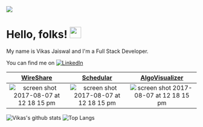 <img src="https://mir-s3-cdn-cf.behance.net/project_modules/max_1200/79731568097599.5b50bca477735.jpg"/>

# Hello, folks! <img src="https://raw.githubusercontent.com/MartinHeinz/MartinHeinz/master/wave.gif" width="30px">
My name is Vikas Jaiswal and I'm a Full Stack Developer.
<!-- Actual text -->

You can find me on [![LinkedIn][1.2]][1]

<!-- Icons -->

[1.2]: https://img.shields.io/badge/-LinkedIn-0e76a8?style=plastic&logo=linkedIn (LinkedIn icon without padding)

<!-- Links to your social media accounts -->

[1]: https://www.linkedin.com/in/jaiswalvikas9991/

|[WireShare](https://wireshare-sveltekit.vercel.app) | [Schedular](https://github.com/jaiswalvikas9991/Schedular) | [AlgoVisualizer](https://github.com/jaiswalvikas9991/AlgoVisualizer) |
|:-------------------------------------:|:------------------------------:|:------------------------------:|
|<img alt="screen shot 2017-08-07 at 12 18 15 pm" src="https://user-images.githubusercontent.com/48611968/200125268-5aabfa66-94ab-4d7f-992f-8ea11f5dfeb5.png">|<img alt="screen shot 2017-08-07 at 12 18 15 pm" src="https://user-images.githubusercontent.com/48611968/81828155-1843a080-9557-11ea-8d1e-bf8dc92a9400.gif">|<img alt="screen shot 2017-08-07 at 12 18 15 pm" src="https://user-images.githubusercontent.com/48611968/200164490-88a2aa4a-b5ac-476c-b572-2a206ab5502e.gif">|

![Vikas's github stats](https://github-readme-stats.vercel.app/api?username=jaiswalvikas9991&show_icons=true&theme=dark&count_private=true&include_all_commits=true&hide_title=true&hide_border=true&bg_color=0,000000,12040d,190a1a,171228,051937&icon_color=ff5b77&text_color=e5e5e5&card_width=98%)
![Top Langs](https://github-readme-stats.vercel.app/api/top-langs/?username=jaiswalvikas9991&theme=dark&layout=compact&hide_border=true&bg_color=0,051937,171228,190a1a,12040d,000000)

<!--
**jaiswalvikas9991/jaiswalvikas9991** is a ✨ _special_ ✨ repository because its `README.md` (this file) appears on your GitHub profile.

Here are some ideas to get you started:

- 🔭 I’m currently working on ...
- 🌱 I’m currently learning ...
- 👯 I’m looking to collaborate on ...
- 🤔 I’m looking for help with ...
- 💬 Ask me about ...
- 📫 How to reach me: ...
- 😄 Pronouns: ...
- ⚡ Fun fact: ...
-->
